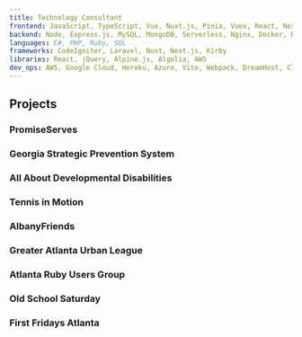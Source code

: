 ```yaml
---
title: Technology Consultant
frontend: JavaScript, TypeScript, Vue, Nuxt.js, Pinia, Vuex, React, Next.js, Angular, jQuery, HTML, JSX, CSS, Sass, BEM, Bootstrap, Bulma, Tailwind, Responsive Design, Progressive Web Apps, Web Accessibility, SEO
backend: Node, Express.js, MySQL, MongoDB, Serverless, Nginx, Docker, RESTful APIs
languages: C#, PHP, Ruby, SQL
frameworks: CodeIgniter, Laravel, Nuxt, Next.js, Kirby
libraries: React, jQuery, Alpine.js, Algolia, AWS
dev_ops: AWS, Google Cloud, Heroku, Azure, Vite, Webpack, DreamHost, Cloudflare, WP Engine, Statamic,
---
```


## Projects

### PromiseServes

### Georgia Strategic Prevention System

### All About Developmental Disabilities

### Tennis in Motion

### AlbanyFriends

### Greater Atlanta Urban League

### Atlanta Ruby Users Group

### Old School Saturday

### First Fridays Atlanta
